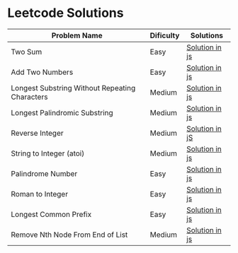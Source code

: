 # Leetcode Solutions

| Problem Name  | Dificulty | Solutions |
| ------------- | ------------- | ------------- |
| Two Sum  | Easy  | [Solution in js](./Two%20Sum/solution.js)  |
| Add Two Numbers  | Easy  | [Solution in js](./Add%20Two%20Numbers/solution.js)  |
| Longest Substring Without Repeating Characters | Medium  | [Solution in js](./Longest%20Substring%20Without%20Repeating%20Characters/solution.js)  |
| Longest Palindromic Substring  | Medium  | [Solution in js](./Longest%20Palindromic%20Substring/solution.js)  |
| Reverse Integer  | Medium  | [Solution in jS](./Reverse%20Integer/solution.js)  |
| String to Integer (atoi)  | Medium  | [Solution in js](./String%20to%20Integer%20(atoi)/solution.js)  |
| Palindrome Number  | Easy  | [Solution in js](./Palindrome%20Number/solution.js)  |
| Roman to Integer  | Easy  | [Solution in js](./Roman%20to%20Integer/solution.js)  |
| Longest Common Prefix  | Easy  | [Solution in js](./Longest%20Common%20Prefix/solution.js)  |
| Remove Nth Node From End of List  | Medium  | [Solution in js](./Remove%20Nth%20Node%20From%20End%20of%20List/solution.js)  |
